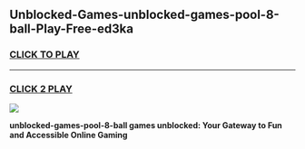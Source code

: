
## Unblocked-Games-unblocked-games-pool-8-ball-Play-Free-ed3ka
<h3>
<a href="https://premium76.site?title=unblocked-games-pool-8-ball&ref=18A1">CLICK TO PLAY</a></h3>
<hr>

<h3>
<a href="https://premium76.site?title=unblocked-games-pool-8-ball&ref=18A1">CLICK 2 PLAY</a>
  
</h3>

<a href="https://premium76.site?title=unblocked-games-pool-8-ball&ref=18A1"><img src="https://clearcache.store/games.png"></a>


**unblocked-games-pool-8-ball games unblocked: Your Gateway to Fun and Accessible Online Gaming**
